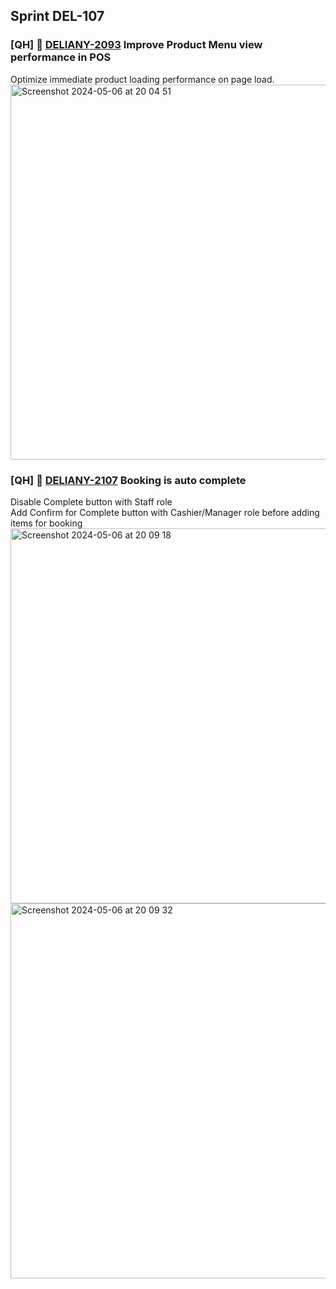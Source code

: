 ## Sprint DEL-107

### [QH] 🚀 [DELIANY-2093](https://deliany.youtrack.cloud/issue/DELIANY-2093/Improve-Product-Menu-view-performance-in-POS) Improve Product Menu view performance in POS

Optimize immediate product loading performance on page load. <br />
<img width="600" alt="Screenshot 2024-05-06 at 20 04 51" src="https://github.com/Maffiaco/documentation/assets/33405334/ae4c30c7-8776-4cb2-b5e2-65bc8c8e34ac">

### [QH] 🚀 [DELIANY-2107](https://deliany.youtrack.cloud/issue/DELIANY-2107/POSBug-Booking-is-auto-complete) Booking is auto complete

Disable Complete button with Staff role<br />
Add Confirm for Complete button with Cashier/Manager role before adding items for booking<br />
<img width="600" alt="Screenshot 2024-05-06 at 20 09 18" src="https://github.com/Maffiaco/documentation/assets/33405334/a890fc70-b5c6-487d-847b-c6fec163696f">
<br />
<img width="600" alt="Screenshot 2024-05-06 at 20 09 32" src="https://github.com/Maffiaco/documentation/assets/33405334/46bcbf8a-a5ee-4429-ba2f-f61bc064b2a3">


